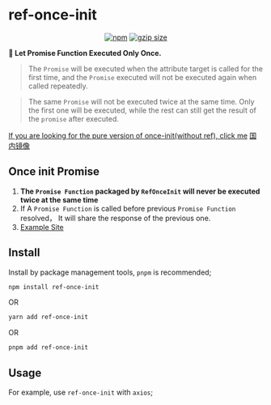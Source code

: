 # ref-once-init

<p align="center">
  <a href="https://github.com/darkXmo/ref-once-init/blob/main/LICENSE"><img src="https://img.shields.io/npm/l/ref-once-init.svg?sanitize=true" alt="npm"></a>
  <a href="https://www.npmjs.com/package/ref-once-init"><img src="https://img.shields.io/npm/v/ref-once-init.svg?sanitize=true" alt="gzip size"></a>
</p>

<strong style="text-align: center;">🗼 Let Promise Function Executed Only Once.</strong>

> The `Promise` will be executed when the attribute target is called for the first time, and the `Promise` executed will not be executed again when called repeatedly.

> The same `Promise` will not be executed twice at the same time. Only the first one will be executed, while the rest can still get the result of the `promise` after executed.

[If you are looking for the pure version of once-init(without ref), click me](https://github.com/darkXmo/once-init)
[国内镜像](https://gitee.com/dXmo/ref-once-init)

## Once init Promise

1. **The `Promise Function` packaged by `RefOnceInit` will never be executed twice at the same time**
2. If A `Promise Function` is called before previous `Promise Function` resolved， It will share the response of the previous one.
3. [Example Site](https://darkxmo.github.io/ref-once-init)

## Install

Install by package management tools, `pnpm` is recommended;

```bash
npm install ref-once-init
```

OR

```bash
yarn add ref-once-init
```

OR

```bash
pnpm add ref-once-init
```

## Usage

For example, use `ref-once-init` with `axios`;
